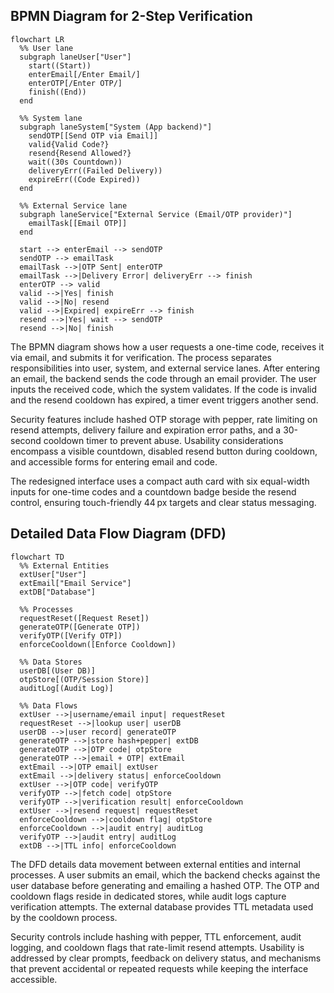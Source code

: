 ## BPMN Diagram for 2-Step Verification

```mermaid
flowchart LR
  %% User lane
  subgraph laneUser["User"]
    start((Start))
    enterEmail[/Enter Email/]
    enterOTP[/Enter OTP/]
    finish((End))
  end

  %% System lane
  subgraph laneSystem["System (App backend)"]
    sendOTP[[Send OTP via Email]]
    valid{Valid Code?}
    resend{Resend Allowed?}
    wait((30s Countdown))
    deliveryErr((Failed Delivery))
    expireErr((Code Expired))
  end

  %% External Service lane
  subgraph laneService["External Service (Email/OTP provider)"]
    emailTask[[Email OTP]]
  end

  start --> enterEmail --> sendOTP
  sendOTP --> emailTask
  emailTask -->|OTP Sent| enterOTP
  emailTask -->|Delivery Error| deliveryErr --> finish
  enterOTP --> valid
  valid -->|Yes| finish
  valid -->|No| resend
  valid -->|Expired| expireErr --> finish
  resend -->|Yes| wait --> sendOTP
  resend -->|No| finish
```

The BPMN diagram shows how a user requests a one-time code, receives it via email, and submits it for verification. The process separates responsibilities into user, system, and external service lanes. After entering an email, the backend sends the code through an email provider. The user inputs the received code, which the system validates. If the code is invalid and the resend cooldown has expired, a timer event triggers another send.

Security features include hashed OTP storage with pepper, rate limiting on resend attempts, delivery failure and expiration error paths, and a 30-second cooldown timer to prevent abuse. Usability considerations encompass a visible countdown, disabled resend button during cooldown, and accessible forms for entering email and code.

The redesigned interface uses a compact auth card with six equal-width inputs
for one-time codes and a countdown badge beside the resend control, ensuring
touch-friendly 44 px targets and clear status messaging.

## Detailed Data Flow Diagram (DFD)

```mermaid
flowchart TD
  %% External Entities
  extUser["User"]
  extEmail["Email Service"]
  extDB["Database"]

  %% Processes
  requestReset([Request Reset])
  generateOTP([Generate OTP])
  verifyOTP([Verify OTP])
  enforceCooldown([Enforce Cooldown])

  %% Data Stores
  userDB[(User DB)]
  otpStore[(OTP/Session Store)]
  auditLog[(Audit Log)]

  %% Data Flows
  extUser -->|username/email input| requestReset
  requestReset -->|lookup user| userDB
  userDB -->|user record| generateOTP
  generateOTP -->|store hash+pepper| extDB
  generateOTP -->|OTP code| otpStore
  generateOTP -->|email + OTP| extEmail
  extEmail -->|OTP email| extUser
  extEmail -->|delivery status| enforceCooldown
  extUser -->|OTP code| verifyOTP
  verifyOTP -->|fetch code| otpStore
  verifyOTP -->|verification result| enforceCooldown
  extUser -->|resend request| requestReset
  enforceCooldown -->|cooldown flag| otpStore
  enforceCooldown -->|audit entry| auditLog
  verifyOTP -->|audit entry| auditLog
  extDB -->|TTL info| enforceCooldown
```

The DFD details data movement between external entities and internal processes. A user submits an email, which the backend checks against the user database before generating and emailing a hashed OTP. The OTP and cooldown flags reside in dedicated stores, while audit logs capture verification attempts. The external database provides TTL metadata used by the cooldown process.

Security controls include hashing with pepper, TTL enforcement, audit logging, and cooldown flags that rate-limit resend attempts. Usability is addressed by clear prompts, feedback on delivery status, and mechanisms that prevent accidental or repeated requests while keeping the interface accessible.
